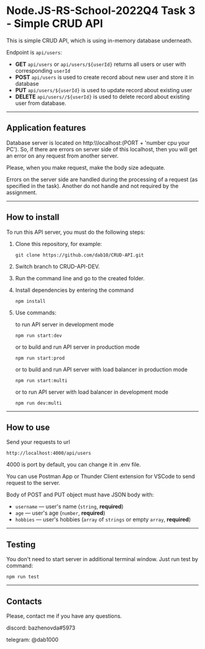 # Node.JS-RS-School-2022Q4 Task 3 - Simple CRUD API

This is simple CRUD API, which is using in-memory database underneath. 

Endpoint is `api/users`:
  * **GET** `api/users` or `api/users/${userId}` returns all users or user with corresponding `userId`
  * **POST** `api/users` is used to create record about new user and store it in database
  * **PUT** `api/users/${userId}` is used to update record about existing user
  * **DELETE** `api/users//${userId}` is used to delete record about existing user from database.

---

## Application features
Database server is located on http:\\\\localhost:(PORT + 'number cpu your PC'). 
So, if there are errors on server side of this localhost, then you will get an error on any request from another server.

Please, when you make request, make the body size adequate.

Errors on the server side are handled during the processing of a request (as specified in the task). Another do not handle and not required by the assignment.

---

## How to install

To run this API server, you must do the following steps:

1. Clone this repository, for example:
    ```
    git clone https://github.com/dab10/CRUD-API.git
    ``` 
2. Switch branch to CRUD-API-DEV.
3. Run the command line and go to the created folder.
4. Install dependencies by entering the command
    ```
    npm install
    ``` 
5. Use commands:

    to run API server in development mode
    ```
    npm run start:dev
    ```

    or to build and run API server in production mode
    ```
    npm run start:prod
    ```
    or to build and run API server with load balancer in production mode
    ```
    npm run start:multi
    ```
    or to run API server with load balancer in development mode
    ```
    npm run dev:multi
    ```
---

## How to use

Send your requests to url 
```
http://localhost:4000/api/users
```
4000 is port by default, you can change it in .env file.

You can use Postman App or Thunder Client extension for VSCode to send request to the server. 

Body of POST and PUT object must have JSON body with:
  * `username` — user's name (`string`, **required**)
  * `age` — user's age (`number`, **required**)
  * `hobbies` — user's hobbies (`array` of `strings` or empty `array`, **required**)

---

## Testing
You don't need to start server in additional terminal window. Just run test by command:

```
npm run test
```

---

## Contacts
Please, contact me if you have any questions.

discord: bazhenovda#5973

telegram: @dab1000